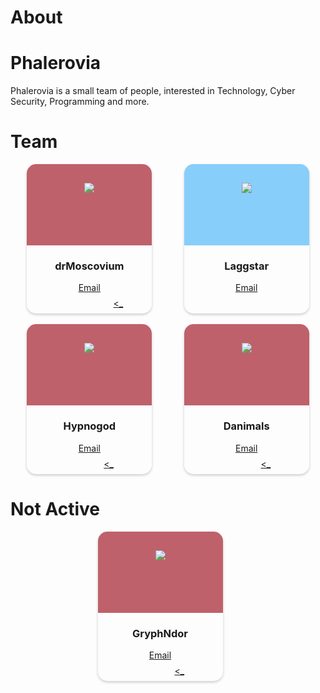 # About


# Phalerovia

Phalerovia is a small team of people, interested in Technology, Cyber Security, Programming and more.

# Team 

<style>

/*- - - - - - C O N T A C T - C A R D S - - - - - */

.card{
	width: 200px; /* ⬅ Size - Small (width: 200px), Medium (width: 225px), Large (width: 250px) */
	overflow: hidden;
	border-radius: 15px;
	box-shadow: 0 2px 4px rgba(0,0,0,0.2);
	text-align: center;
	-webkit-transition: .1s ease-in-out;
	transition: .1s ease-in-out;
}

	.card:first-of-type{
		margin-right: 25px;
	}

	.card:hover{
		margin-top: -10px;
		box-shadow: 0 4px 8px rgba(0,0,0,0.2);
	}

.card-banner{
	height: 100px;
	width: 100%;
	padding-top: 30px;
	background-size: cover;
	background-position: center;
}

	.card:first-of-type .banner{
		background-image: url("https://pbs.twimg.com/profile_banners/1026096500902903809/1556969620/1500x500");
	}

.avatar{
	height: 100px;
	width: 100px;
	margin: auto;
	background-size: cover;
	background-position: center;
	border-radius: 100%;
}

	.card:nth-child(1) .avatar{
		background-image: url("https://pbs.twimg.com/profile_images/1152340777382612992/A8GyrnBu_400x400.jpg");
	}



.card-ul{
  margin:.5rem 0 !important;
  padding:0px !important;
  display: flex;
  justify-content:space-evenly;
}

</style>

<div style="display:flex;justify-content:space-evenly">
<div class="card">
   <div class="card-banner" style="background-color:#bf616a">
      <div class="avatar"><img src="https://drmoscovium.net/avatar.png"/></div>
   </div>
	<h3>drMoscovium</h3>
   <a href="mailto:admin@drmoscovium.net">Email</a>
	<ul class="card-ul">
      <a href="https://www.github.com/Super-Yojan" target="_blank"><i class="fa-brands fa-github"></i></a>
	   <a href="https://www.linkedin.com/in/yojan-gautam-37b057214/" target="_blank"><i class="fa-brands fa-linkedin"></i></a>
	   <a href="https://www.drmoscovium.net" target="_blank"><_</a>
	</ul>
</div>

<div class="card">
   <div class="card-banner" style="background-color:#87cefa">
      <div class="avatar"><img src="https://avatars.githubusercontent.com/u/71733474"/></div>
   </div>
	<h3>Laggstar</h3>
   <a href="mailto:admin@drmoscovium.net">Email</a>
	<ul class="card-ul">
      <a href="https://www.github.com/Laggstar1" target="_blank"><i class="fa-brands fa-github"></i></a>
	</ul>
</div>
</div>

<br>
<div style="display:flex;justify-content:space-evenly">
<div class="card">
   <div class="card-banner" style="background-color:#bf616a">
      <div class="avatar"><img src="https://avatars.githubusercontent.com/u/62040270"/></div>
   </div>
	<h3>Hypnogod</h3>
   <a href="mailto:admin@drmoscovium.net">Email</a>
	<ul class="card-ul">
      <a href="https://www.github.com/s-sanskar" target="_blank"><i class="fa-brands fa-github"></i></a>
      <a href="https://sansportfoliopg.web.app" target="_blank"><_</a>
	</ul>
</div>

<div class="card">
   <div class="card-banner" style="background-color:#bf616a">
      <div class="avatar"><img src="https://avatars.githubusercontent.com/u/79388224"/></div>
   </div>
	<h3>Danimals</h3>
   <a href="mailto:admin@drmoscovium.net">Email</a>
	<ul class="card-ul">
      <a href="https://www.github.com/GryphNdor" target="_blank"><i class="fa-brands fa-github"></i></a>
      <a href="https://gryphndor.github.io/" target="_blank"><_</a>
	</ul>
</div>

</div>


# Not Active


<div style="display:flex;justify-content:space-evenly">
<div class="card">
   <div class="card-banner" style="background-color:#bf616a">
      <div class="avatar"><img src="https://avatars.githubusercontent.com/u/55202082"/></div>
   </div>
	<h3>GryphNdor</h3>
   <a href="mailto:admin@drmoscovium.net">Email</a>
	<ul class="card-ul">
      <a href="https://www.github.com/GryphNdor" target="_blank"><i class="fa-brands fa-github"></i></a>
      <a href="https://gryphndor.github.io/" target="_blank"><_</a>
	</ul>
</div>


</div>





